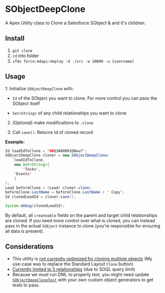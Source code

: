 # SObjectDeepClone

A Apex Utility class to Clone a Salesforce SObject &amp; and it's children.

## Install

1. `git clone`
2. `cd` into folder
3. `sfdx force:mdapi:deploy -d ./src -w 10000 -u [username]`

## Usage

1: Initialize `SObjectDeepClone` with:

- `Id` of the SObject you want to clone.  For more control you can pass the SObject itself

- `Set<String>` of any child relationships you want to clone

2. (Optional) make modifications to `.clone`

3. Call `save()`. Returns Id of cloned record

**Example:**

```java
Id leadIdToClone = '00Q3A00001Q0wu7';
SObjectDeepClone cloner = new SObjectDeepClone(
    leadIdToClone,
    new Set<String>{
        'Tasks',
	'Events'
    }
);
Lead beforeClone = (Lead) cloner.clone;
beforeClone.LastName = beforeClone.LastName + ' Copy';
Id clonedLeadId = cloner.save();

System.debug(clonedLeadId);
```

By default, all `createable` fields on the parent and target child relationships are cloned.  If you need more control over what is cloned, you can instead pass in the actual `SObject` instance to clone (you're responsible for ensuring all data is present).

## Considerations

- This utility is [not currently optimized for cloning multiple objects](https://github.com/ChuckJonas/SObjectDeepClone/issues/1) (My use-case was to replace the Standard Layout `Clone` button)
- [Currently limited to 5 relationships](https://github.com/ChuckJonas/SObjectDeepClone/issues/2) (due to SOQL query limit)
- Because we must run DML to properly test, you might need update [`SObjectDeepCloneTest`](https://github.com/ChuckJonas/SObjectDeepClone/blob/master/src/classes/SObjectDeepCloneTests.cls#L45) with your own custom object generators to get tests to pass.
